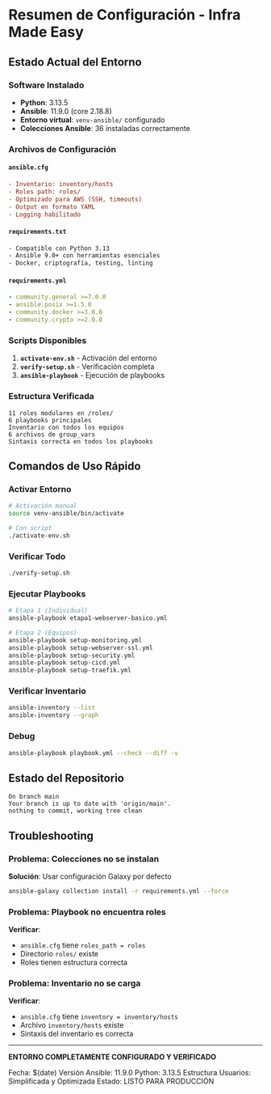 # Resumen de Configuración - Infra Made Easy

## Estado Actual del Entorno

### **Software Instalado**
- **Python**: 3.13.5
- **Ansible**: 11.9.0 (core 2.18.8)
- **Entorno virtual**: `venv-ansible/` configurado
- **Colecciones Ansible**: 36 instaladas correctamente

### **Archivos de Configuración**

#### `ansible.cfg`
```ini
- Inventario: inventory/hosts
- Roles path: roles/
- Optimizado para AWS (SSH, timeouts)
- Output en formato YAML
- Logging habilitado
```

#### `requirements.txt`
```txt
- Compatible con Python 3.13
- Ansible 9.0+ con herramientas esenciales
- Docker, criptografía, testing, linting
```

#### `requirements.yml`
```yml
- community.general >=7.0.0
- ansible.posix >=1.5.0
- community.docker >=3.0.0
- community.crypto >=2.0.0
```

### **Scripts Disponibles**

1. **`activate-env.sh`** - Activación del entorno
2. **`verify-setup.sh`** - Verificación completa
3. **`ansible-playbook`** - Ejecución de playbooks

### **Estructura Verificada**

```
11 roles modulares en /roles/
6 playbooks principales  
Inventario con todos los equipos
6 archivos de group_vars
Sintaxis correcta en todos los playbooks
```

## **Comandos de Uso Rápido**

### Activar Entorno
```bash
# Activación manual
source venv-ansible/bin/activate

# Con script
./activate-env.sh
```

### Verificar Todo
```bash
./verify-setup.sh
```

### Ejecutar Playbooks
```bash
# Etapa 1 (Individual)
ansible-playbook etapa1-webserver-basico.yml

# Etapa 2 (Equipos)
ansible-playbook setup-monitoring.yml
ansible-playbook setup-webserver-ssl.yml
ansible-playbook setup-security.yml
ansible-playbook setup-cicd.yml
ansible-playbook setup-traefik.yml
```

### Verificar Inventario
```bash
ansible-inventory --list
ansible-inventory --graph
```

### Debug
```bash
ansible-playbook playbook.yml --check --diff -v
```

## **Estado del Repositorio**

```
On branch main
Your branch is up to date with 'origin/main'.
nothing to commit, working tree clean
```

## **Troubleshooting**

### Problema: Colecciones no se instalan
**Solución**: Usar configuración Galaxy por defecto
```bash
ansible-galaxy collection install -r requirements.yml --force
```

### Problema: Playbook no encuentra roles
**Verificar**: 
- `ansible.cfg` tiene `roles_path = roles`
- Directorio `roles/` existe
- Roles tienen estructura correcta

### Problema: Inventario no se carga
**Verificar**:
- `ansible.cfg` tiene `inventory = inventory/hosts`
- Archivo `inventory/hosts` existe
- Sintaxis del inventario es correcta

---

**ENTORNO COMPLETAMENTE CONFIGURADO Y VERIFICADO**

Fecha: $(date)
Versión Ansible: 11.9.0
Python: 3.13.5
Estructura Usuarios: Simplificada y Optimizada
Estado: LISTO PARA PRODUCCIÓN

